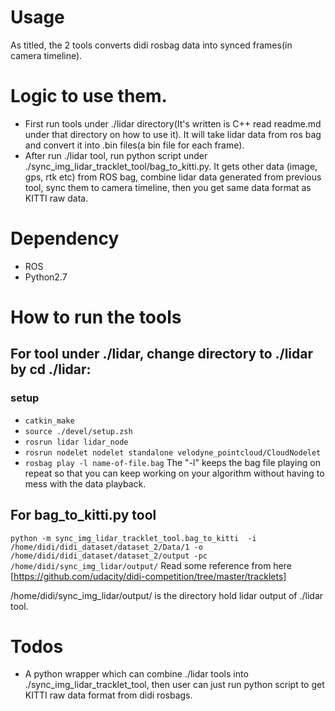# Usage 
As titled, the 2 tools converts didi rosbag data into synced frames(in camera timeline).

# Logic to use them.
- First run tools under ./lidar directory(It's written is C++ read readme.md under that directory on how to use it).
It will take lidar data from ros bag and convert it into .bin files(a bin file for each frame).
- After run ./lidar tool, run python script under ./sync_img_lidar_tracklet_tool/bag_to_kitti.py. It gets other data
(image, gps, rtk etc) from ROS bag, combine lidar data generated from previous tool, sync them to camera timeline, 
then you get same data format as KITTI raw data. 

# Dependency
- ROS
- Python2.7 


# How to run the tools
## For tool under ./lidar, change directory to ./lidar by cd ./lidar:
### setup
- ```catkin_make```
- ```source ./devel/setup.zsh```
- ```rosrun lidar lidar_node```
- ```rosrun nodelet nodelet standalone velodyne_pointcloud/CloudNodelet```
- ```rosbag play -l name-of-file.bag``` The "-l" keeps the bag file playing on repeat so that you can keep working on your algorithm without having to mess with the data playback.

## For bag_to_kitti.py tool 
```python -m sync_img_lidar_tracklet_tool.bag_to_kitti  -i /home/didi/didi_dataset/dataset_2/Data/1 -o ``` 
```/home/didi/didi_dataset/dataset_2/output -pc /home/didi/sync_img_lidar/output/```
Read some reference from here [https://github.com/udacity/didi-competition/tree/master/tracklets]


/home/didi/sync_img_lidar/output/ is the directory hold lidar output of ./lidar tool. 


# Todos
- A python wrapper which can combine ./lidar tools into ./sync_img_lidar_tracklet_tool, then user can just run python
 script to get KITTI raw data format from didi rosbags.  
 
 